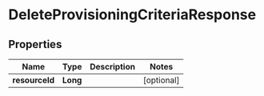 
# DeleteProvisioningCriteriaResponse

## Properties
Name | Type | Description | Notes
------------ | ------------- | ------------- | -------------
**resourceId** | **Long** |  |  [optional]



